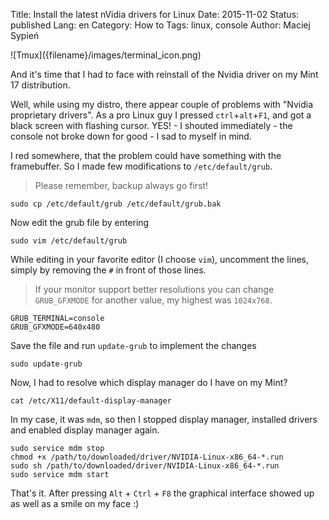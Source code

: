 Title:    Install the latest nVidia drivers for Linux
Date:     2015-11-02
Status:   published
Lang:     en
Category: How to
Tags:     linux, console
Author:   Maciej Sypień


<div class="intro-article-image-sm" markdown="1">
  ![Tmux]({filename}/images/terminal_icon.png)
</div>

And it's time that I had to face with reinstall of the Nvidia driver on my Mint
17 distribution.

Well, while using my distro, there appear couple of problems with "Nvidia proprietary drivers".
As a pro Linux guy I pressed `ctrl`+`alt`+`F1`, and got a black screen with flashing cursor. YES! - I shouted immediately - the console not broke down for good - I sad to myself in mind.

I red somewhere, that the problem could have something with the framebuffer. So I made few modifications to `/etc/default/grub`.

> Please remember, backup always go first!

```shell
sudo cp /etc/default/grub /etc/default/grub.bak
```

Now edit the grub file by entering

```shell
sudo vim /etc/default/grub
```

While editing in your favorite editor (I choose `vim`), uncomment the lines, simply by removing the `#` in front of those lines.

> If your monitor support better resolutions you can change `GRUB_GFXMODE` for another value, my highest was `1024x768`.

```
GRUB_TERMINAL=console
GRUB_GFXMODE=640x480
```

Save the file and run `update-grub` to implement the changes

```shell
sudo update-grub
```

Now, I had to resolve which display manager do I have on my Mint?

```shell
cat /etc/X11/default-display-manager
```

In my case, it was `mdm`, so then I stopped display manager, installed drivers and enabled display manager again.

```shell
sudo service mdm stop
chmod +x /path/to/downloaded/driver/NVIDIA-Linux-x86_64-*.run
sudo sh /path/to/downloaded/driver/NVIDIA-Linux-x86_64-*.run
sudo service mdm start
```

That's it. After pressing `Alt` + `Ctrl` + `F8` the graphical interface showed up as well as a smile on my face :)

